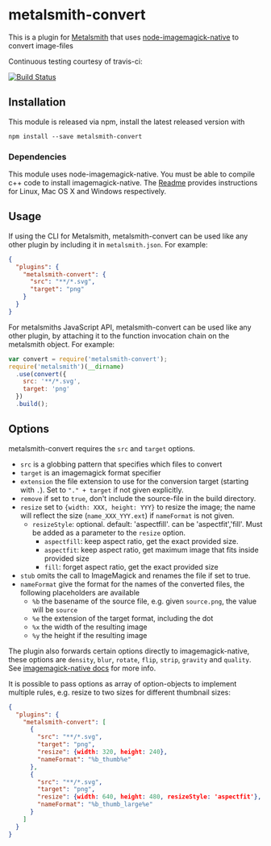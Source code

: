 # metalsmith-convert

This is a plugin for [Metalsmith][] that uses [node-imagemagick-native][] to convert image-files

Continuous testing courtesy of travis-ci:

[![Build Status](https://travis-ci.org/tomterl/metalsmith-convert.png)](https://travis-ci.org/tomterl/metalsmith-convert)

[metalsmith]: http://metalsmith.io
[node-imagemagick-native]: https://github.com/mash/node-imagemagick-native

## Installation

This module is released via npm, install the latest released version with


```
npm install --save metalsmith-convert
```

### Dependencies

This module uses node-imagemagick-native. You must be able to compile
c++ code to install imagemagick-native. The [Readme][]
provides instructions for Linux, Mac OS X and Windows respectively.

[Readme]: https://github.com/mash/node-imagemagick-native

##  Usage

If using the CLI for Metalsmith, metalsmith-convert can be used like any other plugin by including it in `metalsmith.json`.  For example:

```json
{
  "plugins": {
    "metalsmith-convert": {
      "src": "**/*.svg",
      "target": "png"
    }
  }
}
```

For metalsmiths JavaScript API, metalsmith-convert can be used like any other plugin, by attaching it to the function invocation chain on the metalsmith object.  For example:

```js
var convert = require('metalsmith-convert');
require('metalsmith')(__dirname)
  .use(convert({
    src: '**/*.svg',
    target: 'png'
  })
  .build();
```

## Options

metalsmith-convert requires the `src` and `target` options.

- `src` is a globbing pattern that specifies which files to convert
- `target` is an imagemagick format specifier
- `extension` the file extension to use for the conversion target (starting with `.`). Set to `"." + target` if not given explicitly.
- `remove` if set to `true`, don't include the source-file in the build directory.
- `resize` set to `{width: XXX, height: YYY}` to resize the image; the name will reflect the size (`name_XXX_YYY.ext`) if `nameFormat` is not given.
  - `resizeStyle`: optional. default: 'aspectfill'. can be 'aspectfit','fill'. Must be added as a parameter to the `resize` option.
    - `aspectfill`: keep aspect ratio, get the exact provided size.
    - `aspectfit`:  keep aspect ratio, get maximum image that fits inside provided size
    - `fill`:       forget aspect ratio, get the exact provided size
- `stub` omits the call to ImageMagick and renames the file if set to true.
- `nameFormat` give the format for the names of the converted files, the following placeholders are available
  - `%b` the basename of the source file, e.g. given `source.png`, the value will be `source`
  - `%e` the extension of the target format, including the dot
  - `%x` the width of the resulting image
  - `%y` the height if the resulting image

The plugin also forwards certain options directly to imagemagick-native, these options are `density`, `blur`, `rotate`, `flip`, `strip`, `gravity` and `quality`. See [imagemagick-native docs](https://github.com/mash/node-imagemagick-native#convertoptions-callback) for more info.

It is possible to pass options as array of option-objects to implement multiple rules, e.g. resize to two sizes for different thumbnail sizes:
```json
{
  "plugins": {
    "metalsmith-convert": [
      {
        "src": "**/*.svg",
        "target": "png",
        "resize": {width: 320, height: 240},
        "nameFormat": "%b_thumb%e"
      },
      {
        "src": "**/*.svg",
        "target": "png",
        "resize": {width: 640, height: 480, resizeStyle: 'aspectfit'},
        "nameFormat": "%b_thumb_large%e"
      }
    ]
  }
}
```
